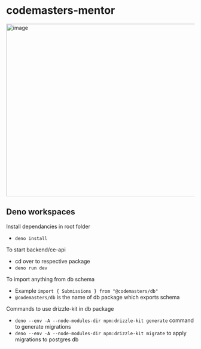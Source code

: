 # codemasters-mentor
<img width="1172" height="461" alt="image" src="https://github.com/user-attachments/assets/def10392-1f72-4db1-bf2c-f94cdbe1bd04" />


## Deno workspaces
Install dependancies in root folder
* `deno install`

To start backend/ce-api
* cd over to respective package
* `deno run dev`

To import anything from db schema
* Example `import { Submissions } from "@codemasters/db" `
* `@codemasters/db` is the name of db package which exports schema

Commands to use drizzle-kit in db package
* `deno --env -A --node-modules-dir npm:drizzle-kit generate` command to generate migrations
* `deno --env -A --node-modules-dir npm:drizzle-kit migrate` to apply migrations to postgres db

